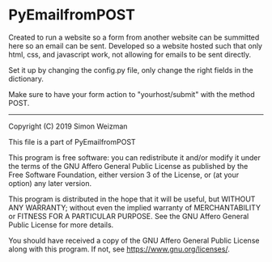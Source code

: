 # PyEmailfromPOST

Created to run a website so a form from another website can be summitted here so an email can be sent. Developed so a website hosted such that only html, css, and javascript work, not allowing for emails to be sent directly.

Set it up by changing the config.py file, only change the right fields in the dictionary.

Make sure to have your form action to "yourhost/submit" with the method POST.

---
Copyright (C) 2019  Simon Weizman

This file is a part of PyEmailfromPOST

This program is free software: you can redistribute it and/or modify
it under the terms of the GNU Affero General Public License as published by
the Free Software Foundation, either version 3 of the License, or
(at your option) any later version.

This program is distributed in the hope that it will be useful,
but WITHOUT ANY WARRANTY; without even the implied warranty of
MERCHANTABILITY or FITNESS FOR A PARTICULAR PURPOSE.  See the
GNU Affero General Public License for more details.

You should have received a copy of the GNU Affero General Public License
along with this program.  If not, see <https://www.gnu.org/licenses/>.
